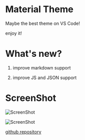 # Material Theme
Maybe the best theme on VS Code! 

enjoy it!

# What's new?
1. improve markdown support 

2. improve JS and JSON support

# ScreenShot
![ScreenShot](https://raw.githubusercontent.com/Binaryify/Material-Theme-vscode/master/static/screenshot.png)

![ScreenShot](https://raw.githubusercontent.com/Binaryify/Material-Theme-vscode/master/static/screenshot2.png)


[github repository](https://github.com/Binaryify/Material-Theme-vscode)